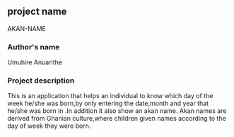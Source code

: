 ## project name
AKAN-NAME
### Author's name
Umuhire Anuarithe

### Project description
This is an application that helps an individual to know which day of 
the week he/she was born,by only entering the date,month and year  that he/she was 
born in .In addition it also show an akan name. Akan names are derived from Ghanian 
culture,where children given names according to the day of week they were born.
